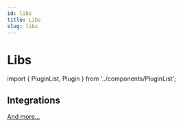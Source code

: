 ```yaml
---
id: libs
title: Libs
slug: libs
---
```

# Libs

import { PluginList, Plugin } from '../components/PluginList';

<PluginList>
    <Plugin name="d42" pypi="d42" desc="One package for district42 ecosystem " />
    <Plugin name="district42" pypi="district42" desc="Data description language for defining data models" />
    <Plugin name="valera" pypi="valera" desc="Validator for district42 schema" />
    <Plugin name="blahblah" pypi="blahblah" desc="Fake data generator for district42 schema" />
    <Plugin name="revolt" pypi="revolt" desc="Value substitutor for district42 schema" />
    <Plugin name="district42-exp-types" pypi="district42-exp-types" desc="district42 experimental types" />
</PluginList>

## Integrations

<PluginList>
    <Plugin name="vedro-valera-validator" pypi="vedro-valera-validator" desc="vedro + district42" />
    <Plugin name="aiohttp-valera-validator" pypi="aiohttp-valera-validator" desc="aiohttp + district42" />
    <Plugin name="jj-district42" pypi="jj-district42" desc="jj + district42" />
    <Plugin name="schemax" pypi="schemax" desc="JSON Schema + district42" />
</PluginList>

[And more...](https://github.com/topics/district42)
